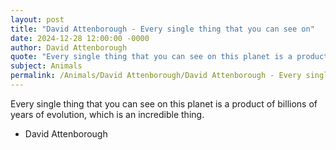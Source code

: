 ```yaml
---
layout: post
title: "David Attenborough - Every single thing that you can see on"
date: 2024-12-28 12:00:00 -0000
author: David Attenborough
quote: "Every single thing that you can see on this planet is a product of billions of years of evolution, which is an incredible thing."
subject: Animals
permalink: /Animals/David Attenborough/David Attenborough - Every single thing that you can see on
---
```


Every single thing that you can see on this planet is a product of billions of years of evolution, which is an incredible thing.

- David Attenborough
